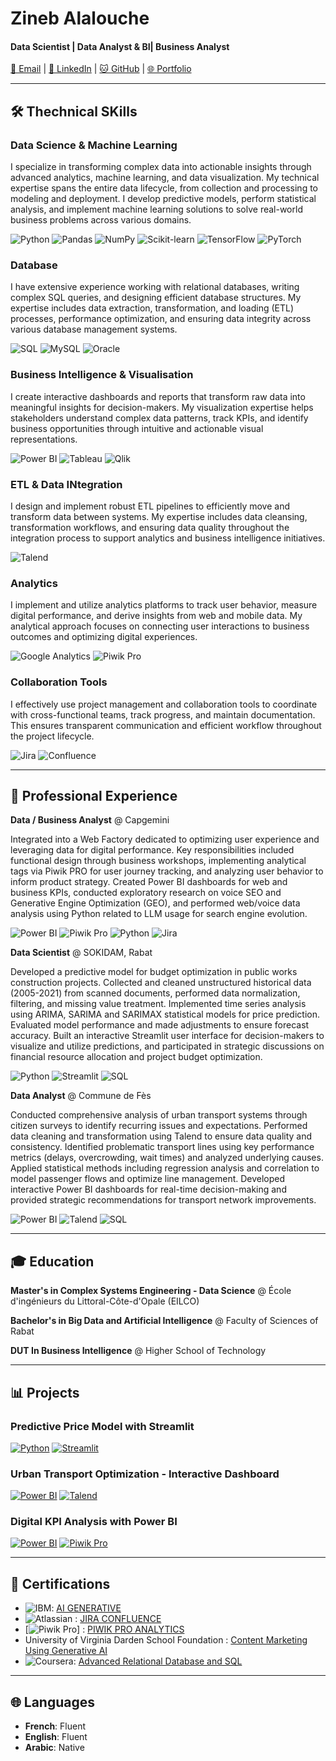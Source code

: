 # Zineb Alalouche
#### Data Scientist | Data Analyst & BI| Business Analyst

[📧 Email](mailto:alalouchezineb@gmail.com) | [💼 LinkedIn](https://linkedin.com/in/zineb-alalouche) | [🐱 GitHub](https://github.com/zineb-alalouche) | [🌐 Portfolio](https://github.com/zineb-alalouche)

---

## 🛠️ Thechnical SKills

### Data Science & Machine Learning
I specialize in transforming complex data into actionable insights through advanced analytics, machine learning, and data visualization. My technical expertise spans the entire data lifecycle, from collection and processing to modeling and deployment. I develop predictive models, perform statistical analysis, and implement machine learning solutions to solve real-world business problems across various domains.

![Python](https://img.shields.io/badge/Python-3776AB?logo=python&logoColor=white)
![Pandas](https://img.shields.io/badge/Pandas-150458?logo=pandas&logoColor=white)
![NumPy](https://img.shields.io/badge/NumPy-013243?logo=numpy&logoColor=white)
![Scikit-learn](https://img.shields.io/badge/Scikit--learn-F7931E?logo=scikit-learn&logoColor=white)
![TensorFlow](https://img.shields.io/badge/TensorFlow-FF6F00?logo=tensorflow&logoColor=white)
![PyTorch](https://img.shields.io/badge/PyTorch-EE4C2C?logo=pytorch&logoColor=white)

### Database
I have extensive experience working with relational databases, writing complex SQL queries, and designing efficient database structures. My expertise includes data extraction, transformation, and loading (ETL) processes, performance optimization, and ensuring data integrity across various database management systems.

![SQL](https://img.shields.io/badge/SQL-4479A1?logo=sql&logoColor=white)
![MySQL](https://img.shields.io/badge/MySQL-4479A1?logo=mysql&logoColor=white)
![Oracle](https://img.shields.io/badge/Oracle-F80000?logo=oracle&logoColor=white)

### Business Intelligence & Visualisation
I create interactive dashboards and reports that transform raw data into meaningful insights for decision-makers. My visualization expertise helps stakeholders understand complex data patterns, track KPIs, and identify business opportunities through intuitive and actionable visual representations.

![Power BI](https://img.shields.io/badge/Power_BI-F2C811?logo=powerbi&logoColor=black)
![Tableau](https://img.shields.io/badge/Tableau-E97627?logo=tableau&logoColor=white)
![Qlik](https://img.shields.io/badge/Qlik-0097CF?logo=qlik&logoColor=white)

### ETL & Data INtegration
I design and implement robust ETL pipelines to efficiently move and transform data between systems. My expertise includes data cleansing, transformation workflows, and ensuring data quality throughout the integration process to support analytics and business intelligence initiatives.

![Talend](https://img.shields.io/badge/Talend-1675BC?logo=talend&logoColor=white)

### Analytics
I implement and utilize analytics platforms to track user behavior, measure digital performance, and derive insights from web and mobile data. My analytical approach focuses on connecting user interactions to business outcomes and optimizing digital experiences.

![Google Analytics](https://img.shields.io/badge/Google_Analytics-E37400?logo=googleanalytics&logoColor=white)
![Piwik Pro](https://img.shields.io/badge/Piwik_Pro-315B7C?logo=matomo&logoColor=white)

### Collaboration Tools
I effectively use project management and collaboration tools to coordinate with cross-functional teams, track progress, and maintain documentation. This ensures transparent communication and efficient workflow throughout the project lifecycle.

![Jira](https://img.shields.io/badge/Jira-0052CC?logo=jira&logoColor=white)
![Confluence](https://img.shields.io/badge/Confluence-172B4D?logo=confluence&logoColor=white)

---

## 💼 Professional Experience

**Data / Business Analyst** @ Capgemini

Integrated into a Web Factory dedicated to optimizing user experience and leveraging data for digital performance. Key responsibilities included functional design through business workshops, implementing analytical tags via Piwik PRO for user journey tracking, and analyzing user behavior to inform product strategy. Created Power BI dashboards for web and business KPIs, conducted exploratory research on voice SEO and Generative Engine Optimization (GEO), and performed web/voice data analysis using Python related to LLM usage for search engine evolution.

![Power BI](https://img.shields.io/badge/Power_BI-F2C811?logo=powerbi&logoColor=black) ![Piwik Pro](https://img.shields.io/badge/Piwik_Pro-315B7C?logo=matomo&logoColor=white) ![Python](https://img.shields.io/badge/Python-3776AB?logo=python&logoColor=white) ![Jira](https://img.shields.io/badge/Jira-0052CC?logo=jira&logoColor=white)

**Data Scientist** @ SOKIDAM, Rabat 

Developed a predictive model for budget optimization in public works construction projects. Collected and cleaned unstructured historical data (2005-2021) from scanned documents, performed data normalization, filtering, and missing value treatment. Implemented time series analysis using ARIMA, SARIMA and SARIMAX statistical models for price prediction. Evaluated model performance and made adjustments to ensure forecast accuracy. Built an interactive Streamlit user interface for decision-makers to visualize and utilize predictions, and participated in strategic discussions on financial resource allocation and project budget optimization.

![Python](https://img.shields.io/badge/Python-3776AB?logo=python&logoColor=white) ![Streamlit](https://img.shields.io/badge/Streamlit-FF4B4B?logo=streamlit&logoColor=white) ![SQL](https://img.shields.io/badge/SQL-4479A1?logo=sql&logoColor=white)

**Data Analyst** @ Commune de Fès

Conducted comprehensive analysis of urban transport systems through citizen surveys to identify recurring issues and expectations. Performed data cleaning and transformation using Talend to ensure data quality and consistency. Identified problematic transport lines using key performance metrics (delays, overcrowding, wait times) and analyzed underlying causes. Applied statistical methods including regression analysis and correlation to model passenger flows and optimize line management. Developed interactive Power BI dashboards for real-time decision-making and provided strategic recommendations for transport network improvements.

![Power BI](https://img.shields.io/badge/Power_BI-F2C811?logo=powerbi&logoColor=black) ![Talend](https://img.shields.io/badge/Talend-1675BC?logo=talend&logoColor=white) ![SQL](https://img.shields.io/badge/SQL-4479A1?logo=sql&logoColor=white)

---

## 🎓 Education

**Master's in Complex Systems Engineering - Data Science** @ École d'ingénieurs du Littoral-Côte-d'Opale (EILCO)

**Bachelor's in Big Data and Artificial Intelligence** @ Faculty of Sciences of Rabat

**DUT In Business Intelligence** @ Higher School of Technology

---

## 📊 Projects

### Predictive Price Model with Streamlit
[![Python](https://img.shields.io/badge/Python-3776AB?logo=python&logoColor=white)](https://github.com/zineb-alalouche/price-prediction)
[![Streamlit](https://img.shields.io/badge/Streamlit-FF4B4B?logo=streamlit&logoColor=white)](https://zineb-alalouche-price-prediction.streamlit.app)

### Urban Transport Optimization - Interactive Dashboard
[![Power BI](https://img.shields.io/badge/Power_BI-F2C811?logo=powerbi&logoColor=black)](https://github.com/zineb-alalouche/urban-transport-optimization)
[![Talend](https://img.shields.io/badge/Talend-1675BC?logo=talend&logoColor=white)](https://github.com/zineb-alalouche/urban-transport-optimization)

### Digital KPI Analysis with Power BI
[![Power BI](https://img.shields.io/badge/Power_BI-F2C811?logo=powerbi&logoColor=black)](https://github.com/zineb-alalouche/digital-kpi-dashboard)
[![Piwik Pro](https://img.shields.io/badge/Piwik_Pro-315B7C?logo=matomo&logoColor=white)](https://github.com/zineb-alalouche/digital-kpi-dashboard)

---

## 📜 Certifications

- ![IBM](https://img.shields.io/badge/IBM-052FAD?logo=ibm&logoColor=white): [AI GENERATIVE](https://www.coursera.org/account/accomplishments/verify/X0ROVQN9BW3W)
- ![Atlassian](https://img.shields.io/badge/Atlassian-0052CC?logo=atlassian&logoColor=white) : [JIRA CONFLUENCE](https://www.coursera.org/account/accomplishments/verify/AZB2CQ06UNW1)
- [![Piwik Pro](https://img.shields.io/badge/Piwik_Pro-315B7C?logo=matomo&logoColor=white)] : [PIWIK PRO ANALYTICS](https://www.coursera.org/account/accomplishments/verify/AZB2CQ06UNW1)
- University of Virginia Darden School Foundation : [Content Marketing Using Generative AI](https://www.coursera.org/account/accomplishments/verify/OSTNHQV48QWP)
- ![Coursera](https://img.shields.io/badge/Coursera-0056D2?logo=coursera&logoColor=white): [Advanced Relational Database and SQL](https://www.coursera.org/account/accomplishments/verify/CN8NC2Q6JO6I?utm_source=link&utm_medium=certificate&utm_content=cert_image&utm_campaign=sharing_cta&utm_product=project) 

---

## 🌐 Languages

- **French**: Fluent
- **English**: Fluent
- **Arabic**: Native

